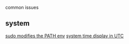 common issues
## system
[sudo modifies the PATH env](2019/191203_sudo_modify_path_env.md)
[system time display in UTC](2021/20210308_using_utc_time.md)
